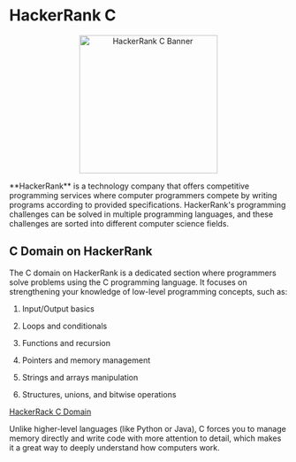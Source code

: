 # HackerRank C
<p align="center">
  <img src="https://upload.wikimedia.org/wikipedia/commons/4/40/HackerRank_Icon-1000px.png" alt="HackerRank C Banner" width="250"/>
</p>
**HackerRank** is a technology company that offers competitive programming services where computer programmers compete by writing programs according to provided specifications. HackerRank's programming challenges can be solved in multiple programming languages, and these challenges are sorted into different computer science fields.

## C Domain on HackerRank

The C domain on HackerRank is a dedicated section where programmers solve problems using the C programming language.
It focuses on strengthening your knowledge of low-level programming concepts, such as:
1. Input/Output basics

2. Loops and conditionals

3. Functions and recursion

4. Pointers and memory management

5. Strings and arrays manipulation

6. Structures, unions, and bitwise operations


[HackerRack C Domain](https://www.hackerrank.com/domains/c)

Unlike higher-level languages (like Python or Java), C forces you to manage memory directly and write code with more attention to detail, which makes it a great way to deeply understand how computers work.
